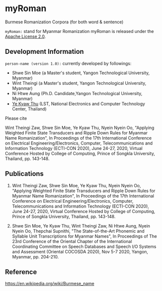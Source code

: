 # myRoman
Burmese Romanization Corpora (for both word &amp; sentence)

```myRoman:``` stand for Myanmar Romanization
myRoman is released under the [Apache License 2.0](http://www.apache.org/licenses/LICENSE-2.0.html).  

## Development Information

```person-name (version 1.0):``` currently developed by followings:  

- Shwe Sin Moe (a Master's student, Yangon Technological University, Myanmar)
- Wint Theingi (a Master's student, Yangon Technological University, Myanmar)
- Ni Htwe Aung (Ph.D. Candidate,Yangon Technological University, Myanmar)
- [Ye Kyaw Thu](https://sites.google.com/site/yekyawthunlp/) (LST, National Electronics and Computer Technology Center, Thailand)  

Please cite

Wint Theingi Zaw, Shwe Sin Moe, Ye Kyaw Thu, Nyein Nyein Oo, "Applying Weighted Finite State Transducers and Ripple Down Rules for Myanmar Name Romanization", In Proceedings of the 17th International Conference on Electrical Engineering/Electronics, Computer, Telecommunications and Information Technology (ECTI-CON 2020), June 24-27, 2020, Virtual Conference Hosted by College of Computing, Prince of Songkla University, Thailand, pp. 143-148.  

## Publications

1. Wint Theingi Zaw, Shwe Sin Moe, Ye Kyaw Thu, Nyein Nyein Oo, "Applying Weighted Finite State Transducers and Ripple Down Rules for Myanmar Name Romanization", In Proceedings of the 17th International Conference on Electrical Engineering/Electronics, Computer, Telecommunications and Information Technology (ECTI-CON 2020), June 24-27, 2020, Virtual Conference Hosted by College of Computing, Prince of Songkla University, Thailand, pp. 143-148.  

2. Shwe Sin Moe, Ye Kyaw Thu, Wint Theingi Zaw, Ni Htwe Aung, Nyein Nyein Oo, Thepchai Supnithi, "The State-of-the-Art Phonemic and Syllable Unit Transcriptions for Myanmar Names", In Proceedings of The 23rd Conference of the Oriental Chapter of the International Coordinating Committee on Speech Databases and Speech I/O Systems and Assessment (Oriental COCOSDA 2020), Nov 5-7 2020, Yangon, Myanmar, pp. 204-210.  

## Reference

https://en.wikipedia.org/wiki/Burmese_name
